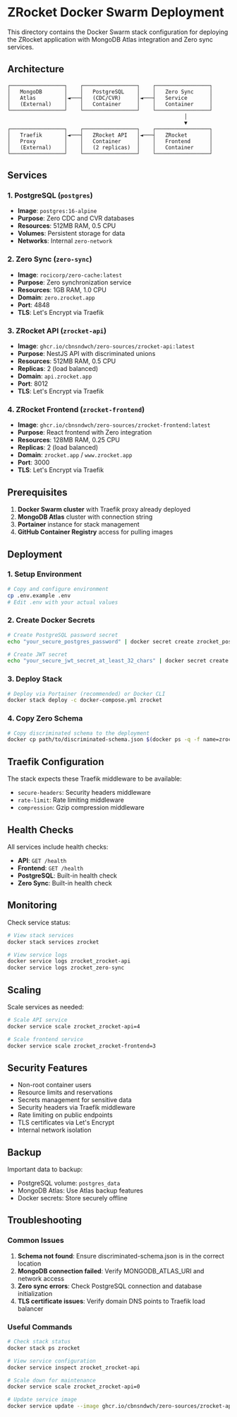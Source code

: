 # ZRocket Docker Swarm Deployment

This directory contains the Docker Swarm stack configuration for deploying the ZRocket application with MongoDB Atlas integration and Zero sync services.

## Architecture

```
┌─────────────────┐    ┌─────────────────┐    ┌─────────────────┐
│   MongoDB       │    │   PostgreSQL    │    │   Zero Sync     │
│   Atlas         │◄───┤   (CDC/CVR)     │◄───┤   Service       │
│   (External)    │    │   Container     │    │   Container     │
└─────────────────┘    └─────────────────┘    └─────────────────┘
                                                        │
                                                        ▼
┌─────────────────┐    ┌─────────────────┐    ┌─────────────────┐
│   Traefik       │◄───┤   ZRocket API   │◄───┤   ZRocket       │
│   Proxy         │    │   Container     │    │   Frontend      │
│   (External)    │    │   (2 replicas)  │    │   Container     │
└─────────────────┘    └─────────────────┘    └─────────────────┘
```

## Services

### 1. PostgreSQL (`postgres`)

- **Image**: `postgres:16-alpine`
- **Purpose**: Zero CDC and CVR databases
- **Resources**: 512MB RAM, 0.5 CPU
- **Volumes**: Persistent storage for data
- **Networks**: Internal `zero-network`

### 2. Zero Sync (`zero-sync`)

- **Image**: `rocicorp/zero-cache:latest`
- **Purpose**: Zero synchronization service
- **Resources**: 1GB RAM, 1.0 CPU
- **Domain**: `zero.zrocket.app`
- **Port**: 4848
- **TLS**: Let's Encrypt via Traefik

### 3. ZRocket API (`zrocket-api`)

- **Image**: `ghcr.io/cbnsndwch/zero-sources/zrocket-api:latest`
- **Purpose**: NestJS API with discriminated unions
- **Resources**: 512MB RAM, 0.5 CPU
- **Replicas**: 2 (load balanced)
- **Domain**: `api.zrocket.app`
- **Port**: 8012
- **TLS**: Let's Encrypt via Traefik

### 4. ZRocket Frontend (`zrocket-frontend`)

- **Image**: `ghcr.io/cbnsndwch/zero-sources/zrocket-frontend:latest`
- **Purpose**: React frontend with Zero integration
- **Resources**: 128MB RAM, 0.25 CPU
- **Replicas**: 2 (load balanced)
- **Domain**: `zrocket.app` / `www.zrocket.app`
- **Port**: 3000
- **TLS**: Let's Encrypt via Traefik

## Prerequisites

1. **Docker Swarm cluster** with Traefik proxy already deployed
2. **MongoDB Atlas** cluster with connection string
3. **Portainer** instance for stack management
4. **GitHub Container Registry** access for pulling images

## Deployment

### 1. Setup Environment

```bash
# Copy and configure environment
cp .env.example .env
# Edit .env with your actual values
```

### 2. Create Docker Secrets

```bash
# Create PostgreSQL password secret
echo "your_secure_postgres_password" | docker secret create zrocket_postgres_password -

# Create JWT secret
echo "your_secure_jwt_secret_at_least_32_chars" | docker secret create zrocket_jwt_secret -
```

### 3. Deploy Stack

```bash
# Deploy via Portainer (recommended) or Docker CLI
docker stack deploy -c docker-compose.yml zrocket
```

### 4. Copy Zero Schema

```bash
# Copy discriminated schema to the deployment
docker cp path/to/discriminated-schema.json $(docker ps -q -f name=zrocket_zero-sync):/app/schema/
```

## Traefik Configuration

The stack expects these Traefik middleware to be available:

- `secure-headers`: Security headers middleware
- `rate-limit`: Rate limiting middleware
- `compression`: Gzip compression middleware

## Health Checks

All services include health checks:

- **API**: `GET /health`
- **Frontend**: `GET /health`
- **PostgreSQL**: Built-in health check
- **Zero Sync**: Built-in health check

## Monitoring

Check service status:

```bash
# View stack services
docker stack services zrocket

# View service logs
docker service logs zrocket_zrocket-api
docker service logs zrocket_zero-sync
```

## Scaling

Scale services as needed:

```bash
# Scale API service
docker service scale zrocket_zrocket-api=4

# Scale frontend service
docker service scale zrocket_zrocket-frontend=3
```

## Security Features

- Non-root container users
- Resource limits and reservations
- Secrets management for sensitive data
- Security headers via Traefik middleware
- Rate limiting on public endpoints
- TLS certificates via Let's Encrypt
- Internal network isolation

## Backup

Important data to backup:

- PostgreSQL volume: `postgres_data`
- MongoDB Atlas: Use Atlas backup features
- Docker secrets: Store securely offline

## Troubleshooting

### Common Issues

1. **Schema not found**: Ensure discriminated-schema.json is in the correct location
2. **MongoDB connection failed**: Verify MONGODB_ATLAS_URI and network access
3. **Zero sync errors**: Check PostgreSQL connection and database initialization
4. **TLS certificate issues**: Verify domain DNS points to Traefik load balancer

### Useful Commands

```bash
# Check stack status
docker stack ps zrocket

# View service configuration
docker service inspect zrocket_zrocket-api

# Scale down for maintenance
docker service scale zrocket_zrocket-api=0

# Update service image
docker service update --image ghcr.io/cbnsndwch/zero-sources/zrocket-api:latest zrocket_zrocket-api
```
